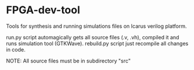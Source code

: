 # FPGA-dev-tool
Tools for synthesis and running simulations files on Icarus verilog platform. 

run.py script automagically gets all source files (.v, .vh), compiled it and runs simulation tool (GTKWave). 
rebuild.py script just recompile all changes in code. 

NOTE: All source files must be in subdirectory "src"

